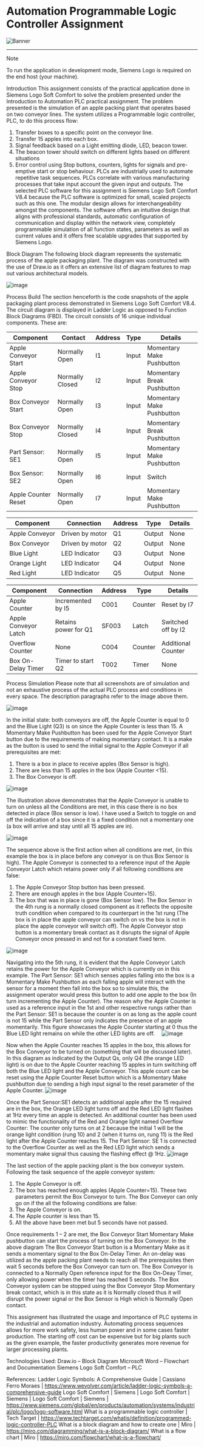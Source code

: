 # Automation Programmable Logic Controller Assignment

![Banner](https://github.com/user-attachments/assets/0dd915ff-b492-4453-b657-032d4e9d074a)

---


>[!NOTE]
>To run the application in development mode, Siemens Logo is required on the end host (your machine).

Introduction
This assignment consists of the practical application done in Siemens Logo Soft Comfort to solve the problem presented under the Introduction to Automation PLC practical assignment. The problem presented is the simulation of an apple packing plant that operates based on two conveyor lines. The system utilizes a Programmable logic controller, PLC, to do this process flow:
1.	Transfer boxes to a specific point on the conveyor line.
2.	Transfer 15 apples into each box.
3.	Signal feedback based on a Light emitting diode, LED, beacon tower.
4.	The beacon tower should switch on different lights based on different situations
5.	Error control using Stop buttons, counters, lights for signals and pre-emptive start or stop behaviour.
PLCs are industrially used to automate repetitive task sequences. PLCs correlate with various manufacturing processes that take input account the given input and outputs. The selected PLC software for this assignment is Siemens Logo Soft Comfort V8.4 because the PLC software is optimized for small, scaled projects such as this one.  The modular design allows for interchangeability amongst the components. The software offers an intuitive design that aligns with professional standards, automatic configuration of communication and display within the network view, completely programmable simulation of all function states, parameters as well as current values and it offers free scalable upgrades that supported by Siemens Logo. 

Block Diagram
The following block diagram represents the systematic process of the apple packaging plant. The diagram was constructed with the use of Draw.io as it offers an extensive list of diagram features to map out various architectural models.

![image](https://github.com/user-attachments/assets/3a22ccae-50f9-483e-a167-de713cb9bcaf)

Process Build
The section henceforth is the code snapshots of the apple packaging plant process demonstrated in Siemens Logo Soft Comfort V8.4. The circuit diagram is displayed in Ladder Logic as opposed to Function Block Diagrams (FBD).
The circuit consists of 16 unique individual components. These are:

| **Component**           | **Contact**         | **Address** | **Type**  | **Details**                  |
|--------------------------|---------------------|-------------|-----------|------------------------------|
| Apple Conveyor Start     | Normally Open      | I1          | Input     | Momentary Make Pushbutton    |
| Apple Conveyor Stop      | Normally Closed    | I2          | Input     | Momentary Break Pushbutton   |
| Box Conveyor Start       | Normally Open      | I3          | Input     | Momentary Make Pushbutton    |
| Box Conveyor Stop        | Normally Closed    | I4          | Input     | Momentary Break Pushbutton   |
| Part Sensor: SE1         | Normally Open      | I5          | Input     | Momentary Make Pushbutton    |
| Box Sensor: SE2          | Normally Open      | I6          | Input     | Switch                       |
| Apple Counter Reset      | Normally Open      | I7          | Input     | Momentary Make Pushbutton    |

| **Component**           | **Connection**      | **Address** | **Type**  | **Details**                  |
|--------------------------|---------------------|-------------|-----------|------------------------------|
| Apple Conveyor           | Driven by motor    | Q1          | Output    | None                         |
| Box Conveyor             | Driven by motor    | Q2          | Output    | None                         |
| Blue Light               | LED Indicator      | Q3          | Output    | None                         |
| Orange Light             | LED Indicator      | Q4          | Output    | None                         |
| Red Light                | LED Indicator      | Q5          | Output    | None                         |

| **Component**           | **Connection**               | **Address** | **Type**  | **Details**                  |
|--------------------------|------------------------------|-------------|-----------|------------------------------|
| Apple Counter            | Incremented by I5           | C001        | Counter   | Reset by I7                  |
| Apple Conveyor Latch     | Retains power for Q1        | SF003       | Latch     | Switched off by I2           |
| Overflow Counter         | None                        | C004        | Counter   | Additional Counter           |
| Box On-Delay Timer       | Timer to start Q2           | T002        | Timer     | None                         |


Process Simulation
Please note that all screenshots are of simulation and not an exhaustive process of the actual PLC process and conditions in every space. The description paragraphs refer to the image above them.

![image](https://github.com/user-attachments/assets/85e4da1b-7d10-4b23-b048-e47ffd2ded23)


In the initial state: both conveyors are off, the Apple Counter is equal to 0 and the Blue Light (Q3) is on since the Apple Counter is less than 15. A Momentary Make Pushbutton has been used for the Apple Conveyor Start button due to the requirements of making momentary contact. It is a make as the button is used to send the initial signal to the Apple Conveyor if all prerequisites are met: 
1.	There is a box in place to receive apples (Box Sensor is high).
2.	There are less than 15 apples in the box (Apple Counter <15).
3.	The Box Conveyor is off.

![image](https://github.com/user-attachments/assets/d428fc46-6b6f-4e6d-9f74-77164c972720)

The illustration above demonstrates that the Apple Conveyor is unable to turn on unless all the Conditions are met, in this case there is no box detected in place (Box sensor is low). I have used a Switch to toggle on and off the indication of a box since it is a fixed condition not a momentary one (a box will arrive and stay until all 15 apples are in).

![image](https://github.com/user-attachments/assets/8bb3e46d-5383-4175-9355-c33cd94f183c)


The sequence above is the first action when all conditions are met, (in this example the box is in place before any conveyor is on thus Box Sensor is high). The Apple Conveyor is connected to a reference input of the Apple Conveyor Latch which retains power only if all following conditions are false:
1.	The Apple Conveyor Stop button has been pressed.
2.	There are enough apples in the box (Apple Counter=15).
3.	The box that was in place is gone (Box Sensor low).
The Box Sensor in the 4th rung is a normally closed component as it reflects the opposite truth condition when compared to its counterpart in the 1st rung (The box is in place the apple conveyor can switch on vs the box is not in place the apple conveyor will switch off). The Apple Conveyor stop button is a momentary break contact as it disrupts the signal of Apple Conveyor once pressed in and not for a constant fixed term.

 ![image](https://github.com/user-attachments/assets/e685e43e-a0e3-4274-9541-fab27074255a)


Navigating into the 5th rung, it is evident that the Apple Conveyor Latch retains the power for the Apple Conveyor which is currently on in this example. The Part Sensor: SE1 which senses apples falling into the box is a Momentary Make Pushbutton as each falling apple will interact with the sensor for a moment then fall into the box so to simulate this, the assignment operator would press this button to add one apple to the box (In turn incrementing the Apple Counter). The reason why the Apple Counter is used as a reference input in the 1st and other respective rungs rather than the Part Sensor: SE1 is because the counter is on as long as the apple count is not 15 while the Part Sensor only indicates the presence of an apple momentarily. This figure showcases the Apple Counter starting at 0 thus the Blue LED light remains on while the other LED lights are off. 
![image](https://github.com/user-attachments/assets/c6130645-3ff7-4a42-81e5-43209c5472cb)


Now when the Apple Counter reaches 15 apples in the box, this allows for the Box Conveyor to be turned on (something that will be discussed later). In this diagram as indicated by the Output Qs, only Q4 (the orange LED light) is on due to the Apple Counter reaching 15 apples in turn switching off both the Blue LED light and the Apple Conveyor. This apple count can be reset using the Apple Counter Reset button which is a Momentary Make pushbutton due to sending a high input signal to the reset parameter of the Apple Counter.
![image](https://github.com/user-attachments/assets/3f2e31ef-5bb5-4ed4-9348-4e5647846e7d)


Once the Part Sensor:SE1 detects an additional apple after the 15 required are in the box, the Orange LED light turns off and the Red LED light flashes at 1Hz every time an apple is detected. An additional counter has been used to mimic the functionality of the Red and Orange light named Overflow Counter: The counter only turns on at 2 because the initial 1 will be the orange light condition (rung 10) and 2 (when it turns on, rung 11) is the Red light after the Apple Counter reaches 15. The Part Sensor: SE 1 is connected to the Overflow Counter as well as the Red LED light which sends a momentary make signal thus causing the flashing effect @ 1Hz.
![image](https://github.com/user-attachments/assets/8c7b031a-1dbd-46b4-a224-2fb32b5b2ada)
 
The last section of the apple packing plant is the box conveyor system. Following the task sequence of the apple conveyor system:
1.	The Apple Conveyor is off.
2.	The box has reached enough apples (Apple Counter=15).
These two parameters permit the Box Conveyor to turn. The Box Conveyor can only go on if the all the following conditions are false:
1.	The Apple Conveyor is on.
2.	The Apple counter is less than 15.
3.	All the above have been met but 5 seconds have not passed.

Once requirements 1 – 2 are met, the Box Conveyor Start Momentary Make pushbutton can start the process of turning on the Box Conveyor. In the above diagram The Box Conveyor Start button is a Momentary Make as it sends a momentary signal to the Box On-Delay Timer. An on-delay was utilized as the apple packing plant needs to reach all the prerequisites then wait 5 seconds before the Box Conveyor can turn on. The Box Conveyor is connected to a Normally Open reference input for the Box On-Deay Timer, only allowing power when the timer has reached 5 seconds. The Box Conveyor system can be stopped using the Box Conveyor Stop Momentary break contact, which is in this state as it is Normally closed thus it will disrupt the power signal or the Box Sensor is High which is Normally Open contact.

This assignment has illustrated the usage and importance of PLC systems in the industrial and automation industry. Automating process sequences allows for more work safety, less human power and in some cases faster production. The starting off cost can be expensive but for big plants such as the given example, the faster productivity generates more revenue for larger processing plants.

Technologies Used:
Draw.io – Block Diagram
Microsoft Word – Flowchart and Documentation
Siemens Logo Soft Comfort – PLC

References:
Ladder Logic Symbols: A Comprehensive Guide | Cassiano Ferro Moraes | https://www.wevolver.com/article/ladder-logic-symbols-a-comprehensive-guide
Logo Soft Comfort | Siemens | Logo Soft Comfort | Siemens | Logo Soft Comfort | Siemens | https://www.siemens.com/global/en/products/automation/systems/industrial/plc/logo/logo-software.html
What is a programmable logic controller | Tech Target | https://www.techtarget.com/whatis/definition/programmed-logic-controller-PLC
What is a block diagram and how to create one | Miro | https://miro.com/diagramming/what-is-a-block-diagram/
What is a flow chart | Miro | https://miro.com/flowchart/what-is-a-flowchart/

